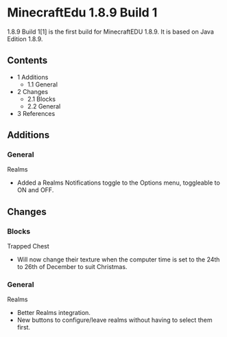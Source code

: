 # MinecraftEdu 1.8.9 Build 1
1.8.9 Build 1[1] is the first build for MinecraftEDU 1.8.9. It is based on Java Edition 1.8.9.

## Contents
- 1 Additions
	- 1.1 General
- 2 Changes
	- 2.1 Blocks
	- 2.2 General
- 3 References

## Additions
### General
Realms

- Added a Realms Notifications toggle to the Options menu, toggleable to ON and OFF.

## Changes
### Blocks
Trapped Chest

- Will now change their texture when the computer time is set to the 24th to 26th of December to suit Christmas.

### General
Realms

- Better Realms integration.
- New buttons to configure/leave realms without having to select them first.

